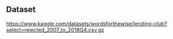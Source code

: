 ## Dataset
https://www.kaggle.com/datasets/wordsforthewise/lending-club?select=rejected_2007_to_2018Q4.csv.gz